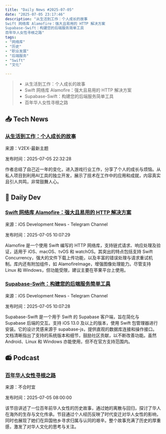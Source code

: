 ```yaml
---
title: "Daily News #2025-07-05"
date: "2025-07-05 23:17:46"
description: "从生活到工作：个人成长的故事
Swift 网络库 Alamofire：强大且易用的 HTTP 解决方案
Supabase-Swift：构建您的后端服务简单工具
百年华人女性寻根之路"
tags: 
- "网络库"
- "历史"
- "职业发展"
- "后端服务"
- "Swift"
- "文化"

---
```


> - 从生活到工作：个人成长的故事
> - Swift 网络库 Alamofire：强大且易用的 HTTP 解决方案
> - Supabase-Swift：构建您的后端服务简单工具
> - 百年华人女性寻根之路

## 📥 Tech News

### [从生活到工作：个人成长的故事](https://www.v2ex.com/t/1143255)

来源：V2EX-最新主题

发布时间：2025-07-05 22:32:28

作者总结了自己近一年的变化，进入游戏行业工作，分享了个人的成长与烦恼。从私人项目到利用AI工具的独立开发，展示了技术在工作中的应用和成就，内容真实且引人共鸣，非常鼓舞人心。

## 💾 Daily Dev

### [Swift 网络库 Alamofire：强大且易用的 HTTP 解决方案](https://github.com/Alamofire/Alamofire)

来源：iOS Development News - Telegram Channel

发布时间：2025-07-05 10:07:29

Alamofire 是一个使用 Swift 编写的 HTTP 网络库，支持链式请求、响应处理及验证，适用于 iOS、macOS、tvOS 和 watchOS。其突出的特点包括支持 Swift Concurrency，强大的文件下载上传功能，以及丰富的错误处理与请求重试机制。库内还有附加组件，如 AlamofireImage，增强图像处理能力。尽管支持 Linux 和 Windows，但功能受限，建议主要在苹果平台上使用。

### [Supabase-Swift：构建您的后端服务简单工具](https://github.com/supabase/supabase-swift)

来源：iOS Development News - Telegram Channel

发布时间：2025-07-05 10:07:28

Supabase-Swift 是一个用于 Swift 的 Supabase 客户端，旨在简化与 Supabase 后端的交互。支持 iOS 13.0 及以上的版本，使用 Swift 包管理器进行安装。它的设计灵感来源于 supabase-js，提供直观的数据库连接和操作接口。文档清晰指出了支持的系统版本和细节，鼓励社区贡献，以不断改善功能。虽然 Android、Linux 和 Windows 亦能使用，但不在官方支持范围内。

## 📻 Podcast

### [百年华人女性寻根之路](https://www.xiaoyuzhoufm.com/episode/6867e7c593fd2d72b8913e5b)

来源：不合时宜

发布时间：2025-07-05 08:00:00

该节目讲述了一位百年前华人女性的历史故事，通过她的离散与回归，探讨了华人在海外的生存与文化传承。节目通过个人经历反映了时代变迁对华人女性的影响，同时也展现了她们在异国他乡寻求归属与认同的艰辛。整个故事充满了历史的厚重感，激发了对华人文化的思考与关注。
